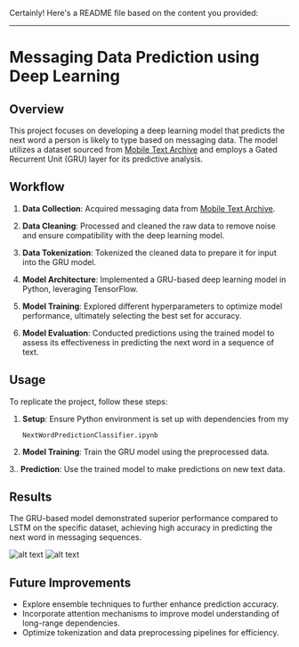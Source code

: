 Certainly! Here's a README file based on the content you provided:

---

# Messaging Data Prediction using Deep Learning

## Overview

This project focuses on developing a deep learning model that predicts the next word a person is likely to type based on messaging data. The model utilizes a dataset sourced from [Mobile Text Archive](https://digitalcommons.mtu.edu/mobiletext/1/) and employs a Gated Recurrent Unit (GRU) layer for its predictive analysis.

## Workflow

1. **Data Collection**: Acquired messaging data from [Mobile Text Archive](https://digitalcommons.mtu.edu/mobiletext/1/).
  
2. **Data Cleaning**: Processed and cleaned the raw data to remove noise and ensure compatibility with the deep learning model.

3. **Data Tokenization**: Tokenized the cleaned data to prepare it for input into the GRU model.

4. **Model Architecture**: Implemented a GRU-based deep learning model in Python, leveraging TensorFlow.

5. **Model Training**: Explored different hyperparameters to optimize model performance, ultimately selecting the best set for accuracy.

6. **Model Evaluation**: Conducted predictions using the trained model to assess its effectiveness in predicting the next word in a sequence of text.

## Usage

To replicate the project, follow these steps:

1. **Setup**: Ensure Python environment is set up with dependencies from my 
   ```'
   NextWordPredictionClassifier.ipynb

2. **Model Training**: Train the GRU model using the preprocessed data.

3.. **Prediction**: Use the trained model to make predictions on new text data.

## Results

The GRU-based model demonstrated superior performance compared to LSTM on the specific dataset, achieving high accuracy in predicting the next word in messaging sequences.

![alt text](Result1.png)
![alt text](Result2.png)


## Future Improvements

- Explore ensemble techniques to further enhance prediction accuracy.
- Incorporate attention mechanisms to improve model understanding of long-range dependencies.
- Optimize tokenization and data preprocessing pipelines for efficiency.
